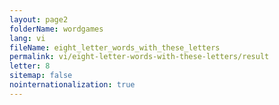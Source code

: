 ```yaml
---
layout: page2
folderName: wordgames
lang: vi
fileName: eight_letter_words_with_these_letters
permalink: vi/eight-letter-words-with-these-letters/result
letter: 8
sitemap: false
nointernationalization: true   
---
```

